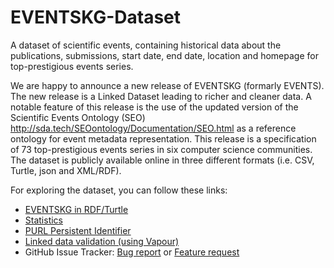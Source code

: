 # EVENTSKG-Dataset
A dataset of scientific events, containing historical data about the publications, submissions, start date, end date, location and homepage for top-prestigious events series.

  We are happy to announce a new release of EVENTSKG (formarly EVENTS). The new release is a Linked Dataset leading to richer and cleaner data. 
   A notable feature of this release is the use of the updated version of the Scientific Events Ontology (SEO) http://sda.tech/SEOontology/Documentation/SEO.html as a reference ontology for event metadata representation. 
  This release is a specification of 73 top-prestigious events series in six computer science communities. The dataset is publicly available online in three different formats (i.e. CSV, Turtle, json and XML/RDF).

For exploring the dataset, you can follow these links:
  - [EVENTSKG in RDF/Turtle](http://kddste.sda.tech/EVENTSKG-Dataset/EVENTKG_R2.ttl)
  - [Statistics](https://docs.google.com/spreadsheets/d/e/2PACX-1vSfMJ2vDUR9YAG7CCQSZtiGmCMm8nSQdM33HE4zoa4j-uEXuYBcy8Kut_IanNAlwlo8pAiYuQDp8OEd/pubhtml?gid=0&single=true)
  - [PURL Persistent Identifier](http://purl.org/events_ds)
  - [Linked data validation (using Vapour)](http://linkeddata.uriburner.com:8000/vapour?uri=http%3A%2F%2Fpurl.org%2Fevents_ds&acceptTurtle=1&defaultResponse=dontmind&userAgent=http%3A%2F%2Flinkeddata.uriburner.com%3A8000%2Fvapour%23this)
  - GitHub Issue Tracker: [Bug report](https://github.com/saidfathalla/EVENTSKG-Dataset/issues/new?template=bug_report.md) or [Feature request](https://github.com/saidfathalla/EVENTSKG-Dataset/issues/new?template=feature_request.md)
